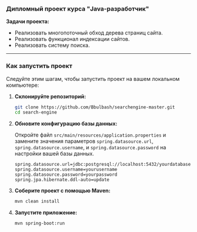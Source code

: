 ### Дипломный проект курса "Java-разработчик"

**Задачи проекта:**

- Реализовать многопоточный обход дерева страниц сайта.
- Реализовать функционал индексации сайтов.
- Реализовать систему поиска.

---

### Как запустить проект

Следуйте этим шагам, чтобы запустить проект на вашем локальном компьютере:

1. **Склонируйте репозиторий:**

    ```sh
    git clone https://github.com/Bbulbash/searchengine-master.git
    cd search-engine
    ```

2. **Обновите конфигурацию базы данных:**

   Откройте файл `src/main/resources/application.properties` и замените значения параметров `spring.datasource.url`, `spring.datasource.username`, и `spring.datasource.password` на настройки вашей базы данных.

    ```properties
    spring.datasource.url=jdbc:postgresql://localhost:5432/yourdatabase
    spring.datasource.username=yourusername
    spring.datasource.password=yourpassword
    spring.jpa.hibernate.ddl-auto=update
    ```

3. **Соберите проект с помощью Maven:**

    ```sh
    mvn clean install
    ```

4. **Запустите приложение:**

    ```sh
    mvn spring-boot:run
    ```